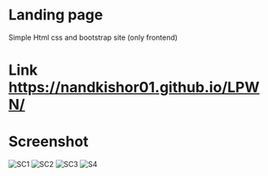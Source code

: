 # Landing page
Simple Html css and bootstrap site (only frontend) 
# Link https://nandkishor01.github.io/LPWN/
# Screenshot 
![SC1](https://user-images.githubusercontent.com/80894008/132938139-280c8341-855a-4df6-a83c-6d214a74385b.PNG)
![SC2](https://user-images.githubusercontent.com/80894008/132938145-b9014538-5200-464b-a313-e673c8ae60c8.PNG)
![SC3](https://user-images.githubusercontent.com/80894008/132938149-574d250e-a65e-48d4-8eab-d1ef26ca66bf.PNG)
![S4](https://user-images.githubusercontent.com/80894008/132938153-59ea016d-0f8a-4164-8ba6-19ff576b0adf.PNG)

